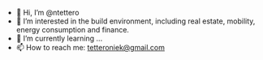 - 👋 Hi, I’m @ntettero
- 👀 I’m interested in the build environment, including real estate, mobility, energy consumption and finance.
- 🌱 I’m currently learning ...
- 📫 How to reach me: tetteroniek@gmail.com

<!---
ntettero/ntettero is a ✨ special ✨ repository because its `README.md` (this file) appears on your GitHub profile.
You can click the Preview link to take a look at your changes.
--->
